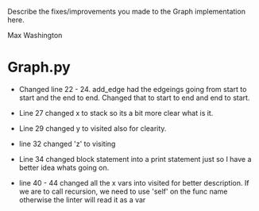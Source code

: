 Describe the fixes/improvements you made to the Graph implementation here.

Max Washington

# Graph.py

* Changed line 22 - 24. add_edge had the edgeings going from start to start and the end to end. Changed that to start to end and end to start.

* Line 27 changed x to stack so its a bit more clear what is it.

* Line 29 changed y to visited also for clearity.

* line 32 changed 'z' to visiting

* Line 34 changed block statement into a print statement just so I have a better idea whats going on.  

* line 40 - 44 changed all the x vars into visited for better description. If we are to call recursion, we need to use 'self' on the func name otherwise the linter will read it as a var


